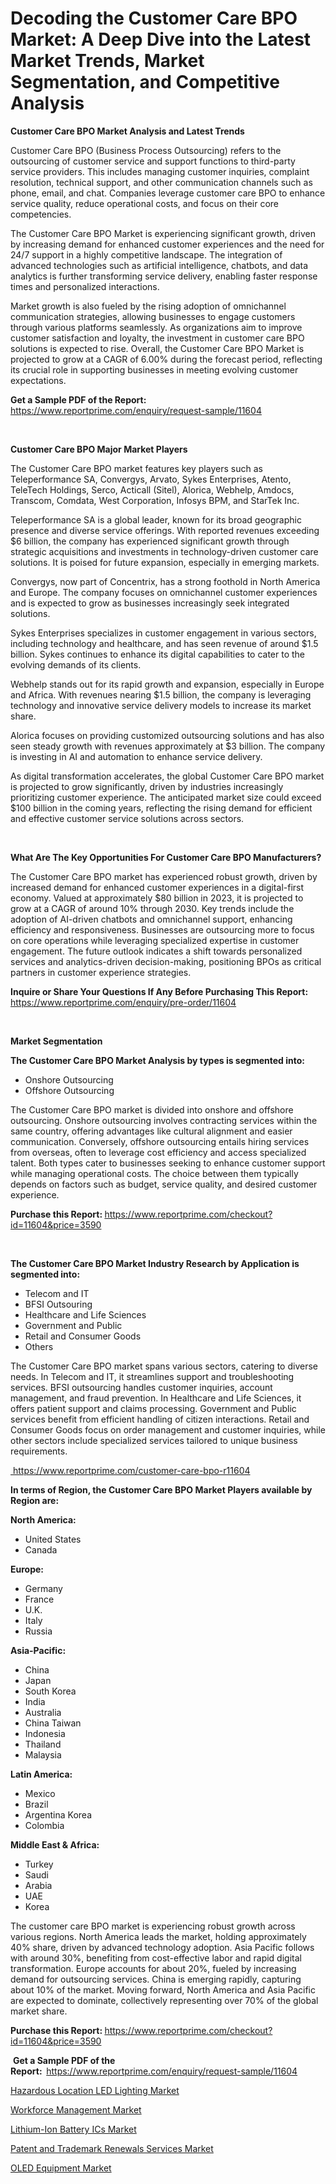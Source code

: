 <p><h1>Decoding the Customer Care BPO Market: A Deep Dive into the Latest Market Trends, Market Segmentation, and Competitive Analysis</h1></p><p><strong>Customer Care BPO Market Analysis and Latest Trends</strong></p>
<p><p>Customer Care BPO (Business Process Outsourcing) refers to the outsourcing of customer service and support functions to third-party service providers. This includes managing customer inquiries, complaint resolution, technical support, and other communication channels such as phone, email, and chat. Companies leverage customer care BPO to enhance service quality, reduce operational costs, and focus on their core competencies.</p><p>The Customer Care BPO Market is experiencing significant growth, driven by increasing demand for enhanced customer experiences and the need for 24/7 support in a highly competitive landscape. The integration of advanced technologies such as artificial intelligence, chatbots, and data analytics is further transforming service delivery, enabling faster response times and personalized interactions.</p><p>Market growth is also fueled by the rising adoption of omnichannel communication strategies, allowing businesses to engage customers through various platforms seamlessly. As organizations aim to improve customer satisfaction and loyalty, the investment in customer care BPO solutions is expected to rise. Overall, the Customer Care BPO Market is projected to grow at a CAGR of 6.00% during the forecast period, reflecting its crucial role in supporting businesses in meeting evolving customer expectations.</p></p>
<p><strong>Get a Sample PDF of the Report:&nbsp;</strong> <a href="https://www.reportprime.com/enquiry/request-sample/11604?utm_campaign=1121&utm_medium=2&utm_source=Github&utm_content=ia&utm_term=02122024&utm_id=customer-care-bpo">https://www.reportprime.com/enquiry/request-sample/11604</a></p>
<p>&nbsp;</p>
<p><strong>Customer Care BPO Major Market Players</strong></p>
<p><p>The Customer Care BPO market features key players such as Teleperformance SA, Convergys, Arvato, Sykes Enterprises, Atento, TeleTech Holdings, Serco, Acticall (Sitel), Alorica, Webhelp, Amdocs, Transcom, Comdata, West Corporation, Infosys BPM, and StarTek Inc. </p><p>Teleperformance SA is a global leader, known for its broad geographic presence and diverse service offerings. With reported revenues exceeding $6 billion, the company has experienced significant growth through strategic acquisitions and investments in technology-driven customer care solutions. It is poised for future expansion, especially in emerging markets.</p><p>Convergys, now part of Concentrix, has a strong foothold in North America and Europe. The company focuses on omnichannel customer experiences and is expected to grow as businesses increasingly seek integrated solutions. </p><p>Sykes Enterprises specializes in customer engagement in various sectors, including technology and healthcare, and has seen revenue of around $1.5 billion. Sykes continues to enhance its digital capabilities to cater to the evolving demands of its clients.</p><p>Webhelp stands out for its rapid growth and expansion, especially in Europe and Africa. With revenues nearing $1.5 billion, the company is leveraging technology and innovative service delivery models to increase its market share.</p><p>Alorica focuses on providing customized outsourcing solutions and has also seen steady growth with revenues approximately at $3 billion. The company is investing in AI and automation to enhance service delivery.</p><p>As digital transformation accelerates, the global Customer Care BPO market is projected to grow significantly, driven by industries increasingly prioritizing customer experience. The anticipated market size could exceed $100 billion in the coming years, reflecting the rising demand for efficient and effective customer service solutions across sectors.</p></p>
<p>&nbsp;</p>
<p><strong>What Are The Key Opportunities For Customer Care BPO Manufacturers?</strong></p>
<p><p>The Customer Care BPO market has experienced robust growth, driven by increased demand for enhanced customer experiences in a digital-first economy. Valued at approximately $80 billion in 2023, it is projected to grow at a CAGR of around 10% through 2030. Key trends include the adoption of AI-driven chatbots and omnichannel support, enhancing efficiency and responsiveness. Businesses are outsourcing more to focus on core operations while leveraging specialized expertise in customer engagement. The future outlook indicates a shift towards personalized services and analytics-driven decision-making, positioning BPOs as critical partners in customer experience strategies.</p></p>
<p><strong>Inquire or Share Your Questions If Any Before Purchasing This Report:</strong> <a href="https://www.reportprime.com/enquiry/pre-order/11604?utm_campaign=1121&utm_medium=2&utm_source=Github&utm_content=ia&utm_term=02122024&utm_id=customer-care-bpo">https://www.reportprime.com/enquiry/pre-order/11604</a></p>
<p>&nbsp;</p>
<p><strong>Market Segmentation</strong></p>
<p><strong>The Customer Care BPO Market Analysis by types is segmented into:</strong></p>
<p><ul><li>Onshore Outsourcing</li><li>Offshore Outsourcing</li></ul></p>
<p><p>The Customer Care BPO market is divided into onshore and offshore outsourcing. Onshore outsourcing involves contracting services within the same country, offering advantages like cultural alignment and easier communication. Conversely, offshore outsourcing entails hiring services from overseas, often to leverage cost efficiency and access specialized talent. Both types cater to businesses seeking to enhance customer support while managing operational costs. The choice between them typically depends on factors such as budget, service quality, and desired customer experience.</p></p>
<p><strong>Purchase this Report:&nbsp;</strong><a href="https://www.reportprime.com/checkout?id=11604&price=3590&utm_campaign=1121&utm_medium=2&utm_source=Github&utm_content=ia&utm_term=02122024&utm_id=customer-care-bpo">https://www.reportprime.com/checkout?id=11604&price=3590</a></p>
<p>&nbsp;</p>
<p><strong>The Customer Care BPO Market Industry Research by Application is segmented into:</strong></p>
<p><ul><li>Telecom and IT</li><li>BFSI Outsouring</li><li>Healthcare and Life Sciences</li><li>Government and Public</li><li>Retail and Consumer Goods</li><li>Others</li></ul></p>
<p><p>The Customer Care BPO market spans various sectors, catering to diverse needs. In Telecom and IT, it streamlines support and troubleshooting services. BFSI outsourcing handles customer inquiries, account management, and fraud prevention. In Healthcare and Life Sciences, it offers patient support and claims processing. Government and Public services benefit from efficient handling of citizen interactions. Retail and Consumer Goods focus on order management and customer inquiries, while other sectors include specialized services tailored to unique business requirements.</p></p>
<p><a href="https://www.reportprime.com/customer-care-bpo-r11604?utm_campaign=1121&utm_medium=2&utm_source=Github&utm_content=ia&utm_term=02122024&utm_id=customer-care-bpo">&nbsp;https://www.reportprime.com/customer-care-bpo-r11604</a></p>
<p><strong>In terms of Region, the Customer Care BPO Market Players available by Region are:</strong></p>
<p>
    <p> <strong> North America: </strong>
        <ul>
            <li>United States</li>
            <li>Canada</li>
        </ul>
        </p> 
    <p> <strong> Europe: </strong>
        <ul>
            <li>Germany</li>
            <li>France</li>
            <li>U.K.</li>
            <li>Italy</li>
            <li>Russia</li>
        </ul>
        </p> 
    <p> <strong> Asia-Pacific: </strong>
        <ul>
            <li>China</li>
            <li>Japan</li>
            <li>South Korea</li>
            <li>India</li>
            <li>Australia</li>
            <li>China Taiwan</li>
            <li>Indonesia</li>
            <li>Thailand</li>
            <li>Malaysia</li>
        </ul>
        </p> 
    <p> <strong> Latin America: </strong>
        <ul>
            <li>Mexico</li>
            <li>Brazil</li>
            <li>Argentina Korea</li>
            <li>Colombia</li>
        </ul>
        </p> 
    <p> <strong> Middle East & Africa: </strong>
        <ul>
            <li>Turkey</li>
            <li>Saudi</li>
            <li>Arabia</li>
            <li>UAE</li>
            <li>Korea</li>
        </ul>
    </p>
    </p>
<p><p>The customer care BPO market is experiencing robust growth across various regions. North America leads the market, holding approximately 40% share, driven by advanced technology adoption. Asia Pacific follows with around 30%, benefiting from cost-effective labor and rapid digital transformation. Europe accounts for about 20%, fueled by increasing demand for outsourcing services. China is emerging rapidly, capturing about 10% of the market. Moving forward, North America and Asia Pacific are expected to dominate, collectively representing over 70% of the global market share.</p></p>
<p><strong>Purchase this Report: </strong><a href="https://www.reportprime.com/checkout?id=11604&price=3590&utm_campaign=1121&utm_medium=2&utm_source=Github&utm_content=ia&utm_term=02122024&utm_id=customer-care-bpo">https://www.reportprime.com/checkout?id=11604&price=3590</a></p>
<p>&nbsp;<strong>Get a Sample PDF of the Report:&nbsp;&nbsp;</strong><a href="https://www.reportprime.com/enquiry/request-sample/11604?utm_campaign=1121&utm_medium=2&utm_source=Github&utm_content=ia&utm_term=02122024&utm_id=customer-care-bpo">https://www.reportprime.com/enquiry/request-sample/11604</a></p>
<p><strong></strong></p>
<p><p><a href="https://www.linkedin.com/pulse/analyzing-hazardous-location-led-lighting-market-growth-o7ytf?utm_campaign=1121&utm_medium=2&utm_source=Github&utm_content=ia&utm_term=02122024&utm_id=customer-care-bpo">Hazardous Location LED Lighting Market</a></p><p><a href="https://github.com/AlisaRowe24/Market-Research-Report-List-1/blob/main/workforce-management-market.md?utm_campaign=1121&utm_medium=2&utm_source=Github&utm_content=ia&utm_term=02122024&utm_id=customer-care-bpo">Workforce Management Market</a></p><p><a href="https://issuu.com/reportprime-2/docs/lithium-ion-battery-ics-market-size_3960f967b5344b?utm_campaign=1121&utm_medium=2&utm_source=Github&utm_content=ia&utm_term=02122024&utm_id=customer-care-bpo">Lithium-Ion Battery ICs Market</a></p><p><a href="https://github.com/HobertDavis43/Market-Research-Report-List-1/blob/main/patent-and-trademark-renewals-services-market.md?utm_campaign=1121&utm_medium=2&utm_source=Github&utm_content=ia&utm_term=02122024&utm_id=customer-care-bpo">Patent and Trademark Renewals Services Market</a></p><p><a href="https://issuu.com/reportprime-2/docs/oled-equipment-market-size-2030.pptx?utm_campaign=1121&utm_medium=2&utm_source=Github&utm_content=ia&utm_term=02122024&utm_id=customer-care-bpo">OLED Equipment Market</a></p></p>
